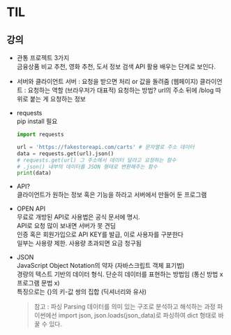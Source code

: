 # TIL

## 강의
- 관통 프로젝트 3가지  
  금융상품 비교 추천, 영화 추천, 도서 정보 검색
  API 활용 배우는 단계로 보인다.
  
- 서버와 클라이언트
  서버 : 요청을 받으면 처리 or 값을 돌려줌 (웹페이지)
  클라이언트 : 요청하는 역할 (브라우저가 대표적)
  요청하는 방법? url의 주소 뒤에 /blog 따위로 붙는 게 요청하는 정보  

- requests  
  pip install 필요  
  ```python
  import requests
  
  url = 'https://fakestoreapi.com/carts' # 문자열로 주소 데이터
  data = requests.get(url).json()
  # requests.get(url) 그 주소에서 데이터 달라고 요청하는 함수
  # .json() 내부의 데이터를 JSON 형태로 변환해주는 함수
  print(data)  
  ```

- API?  
  클라이언트가 원하는 정보 혹은 기능을 하라고 서버에서 만들어 둔 프로그램

- OPEN API  
  무료로 개방된 API로 사용법은 공식 문서에 명시.  
  API로 요청 많이 보내면 서버가 못 견딤  
  인증 혹은 회원가입으로 API KEY를 발급, 이로 사용자를 구분한다  
  일부는 사용량 제한. 사용량 초과되면 요금 청구됨  

- JSON  
  JavaScript Object Notation의 약자 (자바스크립트 객체 표기법)  
  경량의 텍스트 기반의 데이터 형식. 단순히 데이터를 표현하는 방법임 (통신 방법 x 프로그램 문법 x)  
  특징으로는 {}의 키-값 쌍의 집합 (딕셔너리와 유사)  
  > 참고 : 파싱 Parsing
  > 데이터를 의미 있는 구조로 분석하고 해석하는 과정
  파이썬에선 import json, json.loads(json_data)로 파싱하여 dict 형태로 바꿀 수 있다.  

  
  
  
